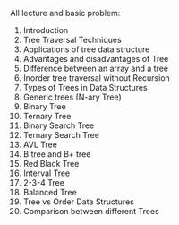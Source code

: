 All lecture and basic problem:
1. Introduction
2. Tree Traversal Techniques
3. Applications of tree data structure
4. Advantages and disadvantages of Tree
5. Difference between an array and a tree
6. Inorder tree traversal without Recursion
7. Types of Trees in Data Structures
8. Generic trees (N-ary Tree)
9. Binary Tree
10. Ternary Tree
11. Binary Search Tree
12. Ternary Search Tree
13. AVL Tree
14. B tree and B+ tree
15. Red Black Tree
16. Interval Tree
17. 2-3-4 Tree
18. Balanced Tree
19. Tree vs Order Data Structures
20. Comparison between different Trees